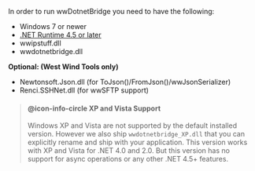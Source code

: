 ﻿In order to run wwDotnetBridge you need to have the following:* Windows 7 or newer* <a href="http://www.microsoft.com/en-us/download/details.aspx?id=30653" target="top">.NET Runtime 4.5 or later</a>* wwipstuff.dll* wwdotnetbridge.dll**Optional: (West Wind Tools only)**  * Newtonsoft.Json.dll (for ToJson()/FromJson()/wwJsonSerializer)* Renci.SSHNet.dll (for wwSFTP support)> #### @icon-info-circle XP and Vista Support> Windows XP and Vista are not supported by the default installed version. However we also ship `wwdotnetbridge_XP.dll` that you can explicitly rename and ship with your application. This version works with XP and Vista for .NET 4.0 and 2.0. But this version has no support for async operations or any other .NET 4.5+ features.
